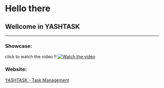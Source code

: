 # Hello there
## Wellcome in YASHTASK
----------------------
### Showcase:
click to watch the video !!
[![Watch the video](https://img.youtube.com/vi/ICznpDFLNyA/maxresdefault.jpg)](https://youtu.be/ICznpDFLNyA?si=Ji5P7yITTgW4zh6k)

### Website:
[YASHTASK - Task Management](https://task-mangement-cyan.vercel.app/)
